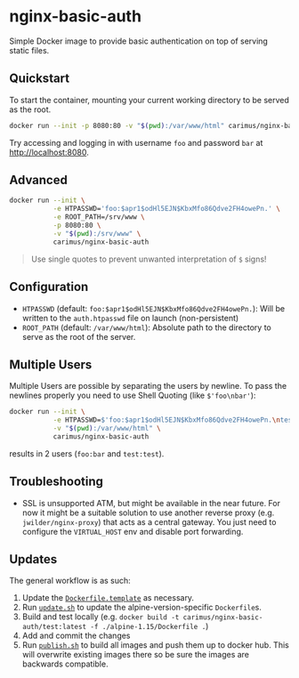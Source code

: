 # nginx-basic-auth

Simple Docker image to provide basic authentication on top of serving static files.

## Quickstart

To start the container, mounting your current working directory to be served as the root.

```bash
docker run --init -p 8080:80 -v "$(pwd):/var/www/html" carimus/nginx-basic-auth
```

Try accessing and logging in with username `foo` and password `bar` at
[http://localhost:8080](http://localhost:8080).

## Advanced

```bash
docker run --init \
           -e HTPASSWD='foo:$apr1$odHl5EJN$KbxMfo86Qdve2FH4owePn.' \
           -e ROOT_PATH=/srv/www \
           -p 8080:80 \
           -v "$(pwd):/srv/www" \
           carimus/nginx-basic-auth
```

> Use single quotes to prevent unwanted interpretation of `$` signs!

## Configuration

 - `HTPASSWD` (default: `foo:$apr1$odHl5EJN$KbxMfo86Qdve2FH4owePn.`): Will be written to the
   `auth.htpasswd` file on launch (non-persistent)
 - `ROOT_PATH` (default: `/var/www/html`): Absolute path to the directory to serve as the root of
   the server.

## Multiple Users

Multiple Users are possible by separating the users by newline. To pass the newlines properly you
need to use Shell Quoting (like `$'foo\nbar'`):

```bash
docker run --init \
           -e HTPASSWD=$'foo:$apr1$odHl5EJN$KbxMfo86Qdve2FH4owePn.\ntest:$apr1$LKkW8P4Y$P1X/r2YyaexhVL1LzZAQm.' \
           -v "$(pwd):/var/www/html" \
           carimus/nginx-basic-auth
```

results in 2 users (`foo:bar` and `test:test`).

## Troubleshooting

 - SSL is unsupported ATM, but might be available in the near future. For now it might be a
   suitable solution to use another reverse proxy (e.g. `jwilder/nginx-proxy`) that acts as a
   central gateway. You just need to configure the `VIRTUAL_HOST` env and disable port forwarding.

## Updates

The general workflow is as such:

 1. Update the [`Dockerfile.template`](./Dockerfile.template) as necessary.
 2. Run [`update.sh`](./update.sh) to update the alpine-version-specific `Dockerfile`s.
 3. Build and test locally (e.g.
    `docker build -t carimus/nginx-basic-auth/test:latest -f ./alpine-1.15/Dockerfile .`)
 4. Add and commit the changes
 5. Run [`publish.sh`](./publish.sh) to build all images and push them up to docker hub. This will
    overwrite existing images there so be sure the images are backwards compatible.
